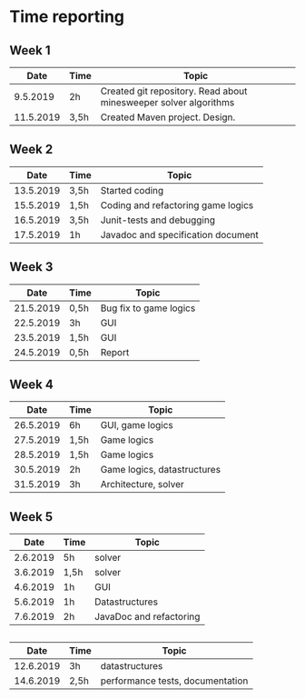 # Time reporting

## Week 1

Date      | Time  | Topic  |
----------|-------|--------|
9.5.2019  | 2h    | Created git repository. Read about minesweeper solver algorithms |
11.5.2019 | 3,5h  | Created Maven project. Design. |

## Week 2

Date      | Time  | Topic  |
----------|-------|--------|
13.5.2019 | 3,5h  | Started coding |
15.5.2019 | 1,5h  | Coding and refactoring game logics |
16.5.2019 | 3,5h  | Junit-tests and debugging |
17.5.2019 | 1h    | Javadoc and specification document |

## Week 3

Date      | Time  | Topic  |
----------|-------|--------|
21.5.2019 | 0,5h  | Bug fix to game logics |
22.5.2019 | 3h  | GUI |
23.5.2019 | 1,5h  | GUI|
24.5.2019 | 0,5h  | Report |

## Week 4

Date      | Time  | Topic  |
----------|-------|--------|
26.5.2019 | 6h    | GUI, game logics |
27.5.2019 | 1,5h  | Game logics |
28.5.2019 | 1,5h  | Game logics |
30.5.2019 | 2h    | Game logics, datastructures |
31.5.2019 | 3h    | Architecture, solver |

## Week 5

Date      | Time  | Topic  |
----------|-------|--------|
2.6.2019 | 5h    | solver |
3.6.2019 | 1,5h  | solver |
4.6.2019 | 1h    | GUI |
5.6.2019 | 1h    | Datastructures |
7.6.2019 | 2h    | JavaDoc and refactoring |

##

Date      | Time  | Topic  |
----------|-------|--------|
12.6.2019 | 3h    | datastructures |
14.6.2019 | 2,5h  | performance tests, documentation |


